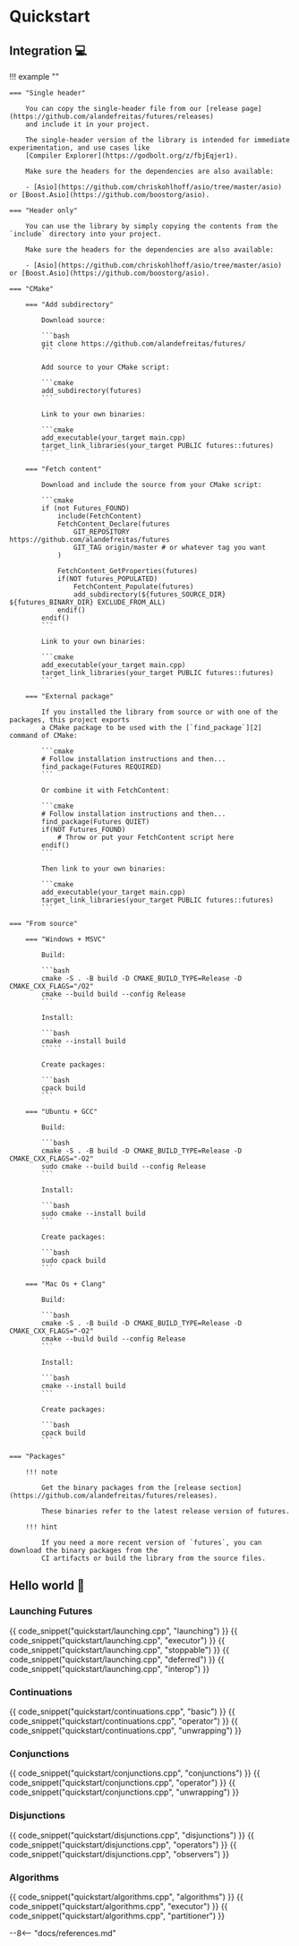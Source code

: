 # Quickstart

## Integration 💻 

!!! example ""

    === "Single header"
    
        You can copy the single-header file from our [release page](https://github.com/alandefreitas/futures/releases)
        and include it in your project.

        The single-header version of the library is intended for immediate experimentation, and use cases like 
        [Compiler Explorer](https://godbolt.org/z/fbjEqjer1).

        Make sure the headers for the dependencies are also available:
        
        - [Asio](https://github.com/chriskohlhoff/asio/tree/master/asio) or [Boost.Asio](https://github.com/boostorg/asio). 

    === "Header only"
    
        You can use the library by simply copying the contents from the `include` directory into your project.

        Make sure the headers for the dependencies are also available:
        
        - [Asio](https://github.com/chriskohlhoff/asio/tree/master/asio) or [Boost.Asio](https://github.com/boostorg/asio). 

    === "CMake"
    
        === "Add subdirectory"
    
            Download source:

            ```bash
            git clone https://github.com/alandefreitas/futures/
            ```
    
            Add source to your CMake script:

            ```cmake
            add_subdirectory(futures)
            ```

            Link to your own binaries:
            
            ```cmake
            add_executable(your_target main.cpp)
            target_link_libraries(your_target PUBLIC futures::futures)
            ```
    
        === "Fetch content"
    
            Download and include the source from your CMake script:

            ```cmake
            if (not Futures_FOUND)
                include(FetchContent)
                FetchContent_Declare(futures
                    GIT_REPOSITORY https://github.com/alandefreitas/futures
                    GIT_TAG origin/master # or whatever tag you want
                )
    
                FetchContent_GetProperties(futures)
                if(NOT futures_POPULATED)
                    FetchContent_Populate(futures)
                    add_subdirectory(${futures_SOURCE_DIR} ${futures_BINARY_DIR} EXCLUDE_FROM_ALL)
                endif()
            endif()
            ```

            Link to your own binaries:

            ```cmake
            add_executable(your_target main.cpp)
            target_link_libraries(your_target PUBLIC futures::futures)
            ```
    
        === "External package"
    
            If you installed the library from source or with one of the packages, this project exports
            a CMake package to be used with the [`find_package`][2] command of CMake:

            ```cmake
            # Follow installation instructions and then... 
            find_package(Futures REQUIRED)
            ```
    
            Or combine it with FetchContent:

            ```cmake
            # Follow installation instructions and then... 
            find_package(Futures QUIET)
            if(NOT Futures_FOUND)
                # Throw or put your FetchContent script here
            endif()
            ```
    
            Then link to your own binaries:

            ```cmake
            add_executable(your_target main.cpp)
            target_link_libraries(your_target PUBLIC futures::futures)
            ```

    === "From source"
    
        === "Windows + MSVC"
        
            Build:            

            ```bash
            cmake -S . -B build -D CMAKE_BUILD_TYPE=Release -D CMAKE_CXX_FLAGS="/O2"
            cmake --build build --config Release
            ```
            
            Install:

            ```bash
            cmake --install build
            `````

            Create packages:

            ```bash
            cpack build
            ```

        === "Ubuntu + GCC"
    
            Build:
            
            ```bash
            cmake -S . -B build -D CMAKE_BUILD_TYPE=Release -D CMAKE_CXX_FLAGS="-O2"
            sudo cmake --build build --config Release
            ```
            
            Install:

            ```bash
            sudo cmake --install build
            ```

            Create packages:

            ```bash
            sudo cpack build
            ```
    
        === "Mac Os + Clang"
        
            Build:
            
            ```bash
            cmake -S . -B build -D CMAKE_BUILD_TYPE=Release -D CMAKE_CXX_FLAGS="-O2"
            cmake --build build --config Release
            ```
            
            Install:

            ```bash
            cmake --install build
            ```

            Create packages:

            ```bash
            cpack build
            ```
        
    === "Packages"
    
        !!! note
    
            Get the binary packages from the [release section](https://github.com/alandefreitas/futures/releases). 
    
            These binaries refer to the latest release version of futures.
    
        !!! hint
            
            If you need a more recent version of `futures`, you can download the binary packages from the
            CI artifacts or build the library from the source files.
    


## Hello world 👋

### Launching Futures

{{ code_snippet("quickstart/launching.cpp", "launching") }}
{{ code_snippet("quickstart/launching.cpp", "executor") }}
{{ code_snippet("quickstart/launching.cpp", "stoppable") }}
{{ code_snippet("quickstart/launching.cpp", "deferred") }}
{{ code_snippet("quickstart/launching.cpp", "interop") }}

### Continuations

{{ code_snippet("quickstart/continuations.cpp", "basic") }}
{{ code_snippet("quickstart/continuations.cpp", "operator") }}
{{ code_snippet("quickstart/continuations.cpp", "unwrapping") }}

### Conjunctions

{{ code_snippet("quickstart/conjunctions.cpp", "conjunctions") }}
{{ code_snippet("quickstart/conjunctions.cpp", "operator") }}
{{ code_snippet("quickstart/conjunctions.cpp", "unwrapping") }}

### Disjunctions

{{ code_snippet("quickstart/disjunctions.cpp", "disjunctions") }}
{{ code_snippet("quickstart/disjunctions.cpp", "operators") }}
{{ code_snippet("quickstart/disjunctions.cpp", "observers") }}

### Algorithms

{{ code_snippet("quickstart/algorithms.cpp", "algorithms") }}
{{ code_snippet("quickstart/algorithms.cpp", "executor") }}
{{ code_snippet("quickstart/algorithms.cpp", "partitioner") }}

--8<-- "docs/references.md"